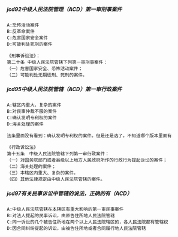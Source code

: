 ##### jcd92中级人民法院管理（ACD）第一审刑事案件
    A:恐怖活动案件
    B:反革命案件
    C:危害国家安全案件
    D:可能判处死刑的案件
    
    《刑事诉讼法》：
    第二十条 中级人民法院管辖下列第一审刑事案件：
    （一）危害国家安全、恐怖活动案件；
    （二）可能判处无期徒刑、死刑的案件。

##### jcd95中级人民法院管辖（ACD）第一审行政案件
    A:辖区内重大，复杂的案件
    B:对民事仲裁不服的案件
    C:确认发明专利权的案件
    D:海关处理的案件
    
    法条里面没有看到：确认发明专利权的案件。但是还是选了。不知道哪个版本里面有

    《行政诉讼法》
    第十五条　中级人民法院管辖下列第一审行政案件：
    （一）对国务院部门或者县级以上地方人民政府所作的行政行为提起诉讼的案件；
    （二）海关处理的案件；
    （三）本辖区内重大、复杂的案件。
    （四）其他法律规定由中级人民法院管辖的案件。

##### jcd97有关民事诉讼中管辖的说法，正确的有（ACD）
    A:中级人民法院管辖在本辖区有重大影响的第一审民事案件
    B:对法人提起的民事诉讼，由原告住所地人民法院管辖
    C:同一诉讼的几个被告住所地在两个以上人民法院辖区的，各人民法院都有管辖权
    D:因合同纠纷提起的诉讼，由被告住所地或者合同履行地人民法院管辖






















